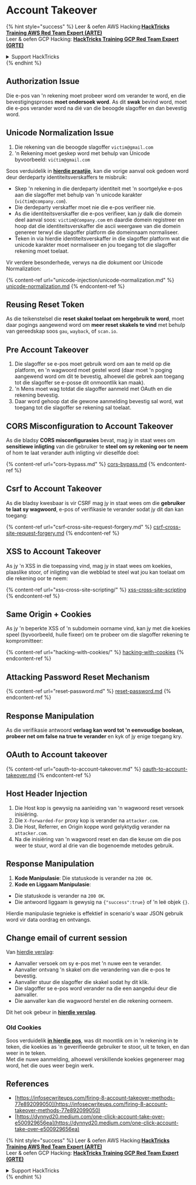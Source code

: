 # Account Takeover

{% hint style="success" %}
Leer & oefen AWS Hacking:<img src="/.gitbook/assets/arte.png" alt="" data-size="line">[**HackTricks Training AWS Red Team Expert (ARTE)**](https://training.hacktricks.xyz/courses/arte)<img src="/.gitbook/assets/arte.png" alt="" data-size="line">\
Leer & oefen GCP Hacking: <img src="/.gitbook/assets/grte.png" alt="" data-size="line">[**HackTricks Training GCP Red Team Expert (GRTE)**<img src="/.gitbook/assets/grte.png" alt="" data-size="line">](https://training.hacktricks.xyz/courses/grte)

<details>

<summary>Support HackTricks</summary>

* Kyk na die [**subskripsie planne**](https://github.com/sponsors/carlospolop)!
* **Sluit aan by die** 💬 [**Discord groep**](https://discord.gg/hRep4RUj7f) of die [**telegram groep**](https://t.me/peass) of **volg** ons op **Twitter** 🐦 [**@hacktricks\_live**](https://twitter.com/hacktricks\_live)**.**
* **Deel hacking truuks deur PRs in te dien na die** [**HackTricks**](https://github.com/carlospolop/hacktricks) en [**HackTricks Cloud**](https://github.com/carlospolop/hacktricks-cloud) github repos.

</details>
{% endhint %}

## **Authorization Issue**

Die e-pos van 'n rekening moet probeer word om verander te word, en die bevestigingsproses **moet ondersoek word**. As dit **swak** bevind word, moet die e-pos verander word na dié van die beoogde slagoffer en dan bevestig word.

## **Unicode Normalization Issue**

1. Die rekening van die beoogde slagoffer `victim@gmail.com`
2. 'n Rekening moet geskep word met behulp van Unicode\
byvoorbeeld: `vićtim@gmail.com`

Soos verduidelik in [**hierdie praatjie**](https://www.youtube.com/watch?v=CiIyaZ3x49c), kan die vorige aanval ook gedoen word deur derdeparty identiteitsverskaffers te misbruik:

* Skep 'n rekening in die derdeparty identiteit met 'n soortgelyke e-pos aan die slagoffer met behulp van 'n unicode karakter (`vićtim@company.com`).
* Die derdeparty verskaffer moet nie die e-pos verifieer nie.
* As die identiteitsverskaffer die e-pos verifieer, kan jy dalk die domein deel aanval soos: `victim@ćompany.com` en daardie domein registreer en hoop dat die identiteitsverskaffer die ascii weergawe van die domein genereer terwyl die slagoffer platform die domeinnaam normaliseer.
* Teken in via hierdie identiteitsverskaffer in die slagoffer platform wat die unicode karakter moet normaliseer en jou toegang tot die slagoffer rekening moet toelaat.

Vir verdere besonderhede, verwys na die dokument oor Unicode Normalization:

{% content-ref url="unicode-injection/unicode-normalization.md" %}
[unicode-normalization.md](unicode-injection/unicode-normalization.md)
{% endcontent-ref %}

## **Reusing Reset Token**

As die teikenstelsel die **reset skakel toelaat om hergebruik te word**, moet daar pogings aangewend word om **meer reset skakels te vind** met behulp van gereedskap soos `gau`, `wayback`, of `scan.io`.

## **Pre Account Takeover**

1. Die slagoffer se e-pos moet gebruik word om aan te meld op die platform, en 'n wagwoord moet gestel word (daar moet 'n poging aangewend word om dit te bevestig, alhoewel die gebrek aan toegang tot die slagoffer se e-posse dit onmoontlik kan maak).
2. 'n Mens moet wag totdat die slagoffer aanmeld met OAuth en die rekening bevestig.
3. Daar word gehoop dat die gewone aanmelding bevestig sal word, wat toegang tot die slagoffer se rekening sal toelaat.

## **CORS Misconfiguration to Account Takeover**

As die bladsy **CORS misconfigurasies** bevat, mag jy in staat wees om **sensitiewe inligting** van die gebruiker te **steel om sy rekening oor te neem** of hom te laat verander auth inligting vir dieselfde doel:

{% content-ref url="cors-bypass.md" %}
[cors-bypass.md](cors-bypass.md)
{% endcontent-ref %}

## **Csrf to Account Takeover**

As die bladsy kwesbaar is vir CSRF mag jy in staat wees om die **gebruiker te laat sy wagwoord**, e-pos of verifikasie te verander sodat jy dit dan kan toegang:

{% content-ref url="csrf-cross-site-request-forgery.md" %}
[csrf-cross-site-request-forgery.md](csrf-cross-site-request-forgery.md)
{% endcontent-ref %}

## **XSS to Account Takeover**

As jy 'n XSS in die toepassing vind, mag jy in staat wees om koekies, plaaslike stoor, of inligting van die webblad te steel wat jou kan toelaat om die rekening oor te neem:

{% content-ref url="xss-cross-site-scripting/" %}
[xss-cross-site-scripting](xss-cross-site-scripting/)
{% endcontent-ref %}

## **Same Origin + Cookies**

As jy 'n beperkte XSS of 'n subdomein oorname vind, kan jy met die koekies speel (byvoorbeeld, hulle fixeer) om te probeer om die slagoffer rekening te kompromitteer:

{% content-ref url="hacking-with-cookies/" %}
[hacking-with-cookies](hacking-with-cookies/)
{% endcontent-ref %}

## **Attacking Password Reset Mechanism**

{% content-ref url="reset-password.md" %}
[reset-password.md](reset-password.md)
{% endcontent-ref %}

## **Response Manipulation**

As die verifikasie antwoord **verlaag kan word tot 'n eenvoudige boolean, probeer net om false na true te verander** en kyk of jy enige toegang kry.

## OAuth to Account takeover

{% content-ref url="oauth-to-account-takeover.md" %}
[oauth-to-account-takeover.md](oauth-to-account-takeover.md)
{% endcontent-ref %}

## Host Header Injection

1. Die Host kop is gewysig na aanleiding van 'n wagwoord reset versoek inisiëring.
2. Die `X-Forwarded-For` proxy kop is verander na `attacker.com`.
3. Die Host, Referrer, en Origin koppe word gelyktydig verander na `attacker.com`.
4. Na die inisiëring van 'n wagwoord reset en dan die keuse om die pos weer te stuur, word al drie van die bogenoemde metodes gebruik.

## Response Manipulation

1. **Kode Manipulasie**: Die statuskode is verander na `200 OK`.
2. **Kode en Liggaam Manipulasie**:
* Die statuskode is verander na `200 OK`.
* Die antwoord liggaam is gewysig na `{"success":true}` of 'n leë objek `{}`.

Hierdie manipulasie tegnieke is effektief in scenario's waar JSON gebruik word vir data oordrag en ontvangs.

## Change email of current session

Van [hierdie verslag](https://dynnyd20.medium.com/one-click-account-take-over-e500929656ea):

* Aanvaller versoek om sy e-pos met 'n nuwe een te verander.
* Aanvaller ontvang 'n skakel om die verandering van die e-pos te bevestig.
* Aanvaller stuur die slagoffer die skakel sodat hy dit klik.
* Die slagoffer se e-pos word verander na die een aangedui deur die aanvaller.
* Die aanvaller kan die wagwoord herstel en die rekening oorneem.

Dit het ook gebeur in [**hierdie verslag**](https://dynnyd20.medium.com/one-click-account-take-over-e500929656ea).

### Old Cookies

Soos verduidelik [**in hierdie pos**](https://medium.com/@niraj1mahajan/uncovering-the-hidden-vulnerability-how-i-found-an-authentication-bypass-on-shopifys-exchange-cc2729ea31a9), was dit moontlik om in 'n rekening in te teken, die koekies as 'n geverifieerde gebruiker te stoor, uit te teken, en dan weer in te teken.\
Met die nuwe aanmelding, alhoewel verskillende koekies gegenereer mag word, het die oues weer begin werk.

## References

* [https://infosecwriteups.com/firing-8-account-takeover-methods-77e892099050](https://infosecwriteups.com/firing-8-account-takeover-methods-77e892099050)
* [https://dynnyd20.medium.com/one-click-account-take-over-e500929656ea](https://dynnyd20.medium.com/one-click-account-take-over-e500929656ea)

{% hint style="success" %}
Leer & oefen AWS Hacking:<img src="/.gitbook/assets/arte.png" alt="" data-size="line">[**HackTricks Training AWS Red Team Expert (ARTE)**](https://training.hacktricks.xyz/courses/arte)<img src="/.gitbook/assets/arte.png" alt="" data-size="line">\
Leer & oefen GCP Hacking: <img src="/.gitbook/assets/grte.png" alt="" data-size="line">[**HackTricks Training GCP Red Team Expert (GRTE)**<img src="/.gitbook/assets/grte.png" alt="" data-size="line">](https://training.hacktricks.xyz/courses/grte)

<details>

<summary>Support HackTricks</summary>

* Kyk na die [**subskripsie planne**](https://github.com/sponsors/carlospolop)!
* **Sluit aan by die** 💬 [**Discord groep**](https://discord.gg/hRep4RUj7f) of die [**telegram groep**](https://t.me/peass) of **volg** ons op **Twitter** 🐦 [**@hacktricks\_live**](https://twitter.com/hacktricks\_live)**.**
* **Deel hacking truuks deur PRs in te dien na die** [**HackTricks**](https://github.com/carlospolop/hacktricks) en [**HackTricks Cloud**](https://github.com/carlospolop/hacktricks-cloud) github repos.

</details>
{% endhint %}
